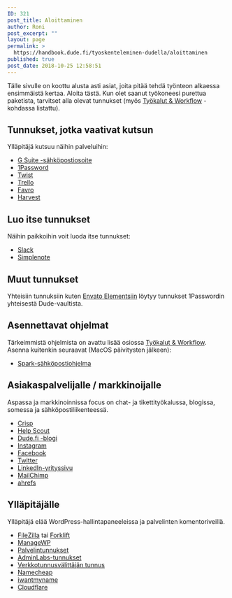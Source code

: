 ```yaml
---
ID: 321
post_title: Aloittaminen
author: Roni
post_excerpt: ""
layout: page
permalink: >
  https://handbook.dude.fi/tyoskenteleminen-dudella/aloittaminen
published: true
post_date: 2018-10-25 12:58:51
---
```

Tälle sivulle on koottu alusta asti asiat, joita pitää tehdä työnteon alkaessa ensimmäistä kertaa. Aloita tästä. Kun olet saanut työkoneesi purettua paketista, tarvitset alla olevat tunnukset (myös <a href="https://handbook.dude.fi/tyoskenteleminen-dudella/tyokalut-workflow">Työkalut &amp; Workflow</a> -kohdassa listattu).
<h2>Tunnukset, jotka vaativat kutsun</h2>
Ylläpitäjä kutsuu näihin palveluihin:
<ul>
 	<li><a href="https://admin.google.com/">G Suite -sähköpostiosoite</a></li>
 	<li><a href="https://www.1password.com/">1Password</a></li>
 	<li><a href="https://twist.com/">Twist</a></li>
 	<li><a href="https://www.trello.com/">Trello</a></li>
 	<li><a href="https://favro.com/">Favro</a></li>
 	<li><a href="https://dudet.harvestapp.com/">Harvest</a></li>
</ul>
<h2>Luo itse tunnukset</h2>
Näihin paikkoihin voit luoda itse tunnukset:
<ul>
 	<li><a href="https://dudet.slack.com/">Slack</a></li>
 	<li><a href="https://simplenote.com/">Simplenote</a></li>
</ul>
<h2>Muut tunnukset</h2>
Yhteisiin tunnuksiin kuten <a href="https://elements.envato.com/">Envato Elementsiin</a> löytyy tunnukset 1Passwordin yhteisestä Dude-vaultista.
<h2>Asennettavat ohjelmat</h2>
Tärkeimmistä ohjelmista on avattu lisää osiossa <a href="https://handbook.dude.fi/tyoskenteleminen-dudella/tyokalut-workflow">Työkalut &amp; Workflow</a>. Asenna kuitenkin seuraavat (MacOS päivitysten jälkeen):
<ul>
 	<li><a href="https://sparkmailapp.com/">Spark-sähköpostiohjelma</a></li>
</ul>
<h2>Asiakaspalvelijalle / markkinoijalle</h2>
Aspassa ja markkinoinnissa focus on chat- ja tikettityökalussa, blogissa, somessa ja sähköpostiliikenteessä.
<ul>
 	<li><a href="https://crisp.chat">Crisp</a></li>
 	<li><a href="https://www.helpscout.com/">Help Scout</a></li>
 	<li><a href="https://www.dude.fi/blogi">Dude.fi -blogi</a></li>
 	<li><a href="https://instagram.com/digitoimistodude/">Instagram</a></li>
 	<li><a href="https://www.facebook.com/digitoimistodude/">Facebook</a></li>
 	<li><a href="https://www.twitter.com/dudetoimisto/">Twitter</a></li>
 	<li><a href="https://www.linkedin.com/company/digitoimisto-dude-oy/">LinkedIn-yrityssivu</a></li>
 	<li><a href="https://mailchimp.com/">MailChimp</a></li>
 	<li><a href="https://ahrefs.com/">ahrefs</a></li>
</ul>
<h2>Ylläpitäjälle</h2>
Ylläpitäjä elää WordPress-hallintapaneeleissa ja palvelinten komentoriveillä.
<ul>
 	<li><a href="https://filezilla-project.org/">FileZilla</a> tai <a href="https://binarynights.com/">Forklift</a></li>
 	<li><a href="https://orion.managewp.com/dashboard/">ManageWP</a></li>
 	<li><a href="https://handbook.dude.fi/palvelimet">Palvelintunnukset</a></li>
 	<li><a href="https://dashboard.adminlabs.com">AdminLabs-tunnukset</a></li>
 	<li><a href="https://registry.domain.fi/s/">Verkkotunnusvälittäjän tunnus</a></li>
 	<li><a href="https://www.namecheap.com/">Namecheap</a></li>
 	<li><a href="https://iwantmyname.com/">iwantmyname</a></li>
 	<li><a href="https://www.cloudflare.com/">Cloudflare</a></li>
</ul>